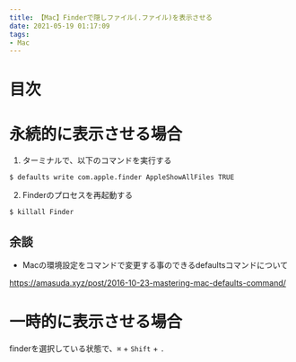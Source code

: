 ```yaml
---
title: 【Mac】Finderで隠しファイル(.ファイル)を表示させる
date: 2021-05-19 01:17:09
tags:
- Mac
---
```

# 目次
<!-- toc -->
<!-- more -->

# 永続的に表示させる場合
1. ターミナルで、以下のコマンドを実行する
  ```
  $ defaults write com.apple.finder AppleShowAllFiles TRUE
  ```
2. Finderのプロセスを再起動する
  ```
  $ killall Finder
  ```

## 余談
- Macの環境設定をコマンドで変更する事のできるdefaultsコマンドについて

https://amasuda.xyz/post/2016-10-23-mastering-mac-defaults-command/

# 一時的に表示させる場合

finderを選択している状態で、`⌘` + `Shift` + `.`

